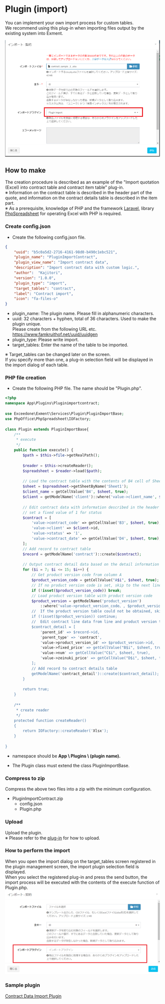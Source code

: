 # Plugin (import)
You can implement your own import process for custom tables.  
We recommend using this plug-in when importing files output by the existing system into Exment.

![import plugin example](img/plugin/plugin_import2.png)   


## How to make
The creation procedure is described as an example of the "Import quotation (Excel) into contract table and contract item table" plug-in.  
※ Information on the contract table is described in the header part of the quote, and information on the contract details table is described in the item part.  
※ As a prerequisite, knowledge of PHP and the framework [Laravel](http://laravel.jp/), library [PhpSpreadsheet](https://github.com/PHPOffice/PhpSpreadsheet) for operating Excel with PHP is required.

### Create config.json
- Create the following config.json file.  

~~~ json
{
    "uuid": "b5c0a5d2-2716-4161-98d0-b490c1ebc521",
    "plugin_name": "PluginImportContract",
    "plugin_view_name": "Import contract data",
    "description": "Import contract data with custom logic.",
    "author":  "Kajitori",
    "version": "1.0.0",
    "plugin_type": "import",
    "target_tables": "contract",
    "label": "Contract import",
    "icon": "fa-files-o"
}
~~~

- plugin_name: The plugin name. Please fill in alphanumeric characters.
- uuid: 32 characters + hyphen, total of 36 characters. Used to make the plugin unique.  
Please create from the following URL etc. 
https://www.famkruithof.net/uuid/uuidgen
- plugin_type: Please write import.
- target_tables: Enter the name of the table to be imported.

※ Target_tables can be changed later on the screen.  
If you specify more than one, a plug-in selection field will be displayed in the import dialog of each table.


### PHP file creation
- Create the following PHP file. The name should be "Plugin.php".

~~~ php
<?php
namespace App\Plugins\Pluginimportcontract;

use Exceedone\Exment\Services\Plugin\PluginImportBase;
use PhpOffice\PhpSpreadsheet\IOFactory;

class Plugin extends PluginImportBase{
    /**
     * execute
     */
    public function execute() {
        $path = $this->file->getRealPath();

        $reader = $this->createReader();
        $spreadsheet = $reader->load($path);

        // Load the contract table with the contents of B4 cell of Sheet1
        $sheet = $spreadsheet->getSheetByName('Sheet1');
        $client_name = getCellValue('B4', $sheet, true);
        $client = getModelName('client')::where('value->client_name', $client_name)->first();

        // Edit contract data with information described in the header part of Sheet1
        // set a fixed value of 1 for status
        $contract = [
            'value->contract_code' => getCellValue('B3', $sheet, true),
            'value->client' => $client->id,
            'value->status' => '1',
            'value->contract_date' => getCellValue('D4', $sheet, true),
        ];
        // Add record to contract table
        $record = getModelName('contract')::create($contract);

        // Output contract detail data based on the detail information described in the 7th to 15th rows of Sheet1
        for ($i = 7; $i <= 15; $i++) {
            // Get product version code from column A
            $product_version_code = getCellValue("A$i", $sheet, true);
            // If no product version code is set, skip to the next line
            if (!isset($product_version_code)) break;
            // Load product version table with product version code
            $product_version = getModelName('product_version')
                ::where('value->product_version_code、, $product_version_code)->first();
            //  If the product version table could not be obtained, skip to the next line
            if (!isset($product_version)) continue;
            //  Edit contract line data from line and product version table
            $contract_detail = [
                'parent_id' => $record->id,
                'parent_type' => 'contract',
                'value->product_version_id' => $product_version->id,
                'value->fixed_price' => getCellValue("B$i", $sheet, true),
                'value->num' => getCellValue("C$i", $sheet, true),
                'value->zeinuki_price' => getCellValue("D$i", $sheet, true),
            ];
            // Add record to contract details table
            getModelName('contract_detail')::create($contract_detail);
        }

        return true;
    }

    /**
     * create reader
     */
    protected function createReader()
    {
        return IOFactory::createReader('Xlsx');
    }
    
}
~~~
- namespace should be **App \ Plugins \ (plugin name).**

- The Plugin class must extend the class PluginImportBase.

### Compress to zip
Compress the above two files into a zip with the minimum configuration.  
- PluginImportContract.zip
    - config.json
    - Plugin.php


### Upload
Upload the plugin.  
※ Please refer to the [plug-in](/plugin) for how to upload.    


### How to perform the import
When you open the import dialog on the target_tables screen registered in the plugin management screen, the import plugin selection field is displayed.  
When you select the registered plug-in and press the send button, the import process will be executed with the contents of the execute function of Plugin.php.  
![Import dialog](img/plugin/plugin_import1.png)  


### Sample plugin
[Contract Data Import Plugin](https://github.com/exment-git/plugin-sample/tree/main/import/PluginImportContract)